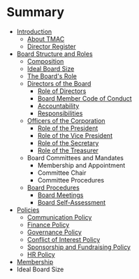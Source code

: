 # Summary

* [Introduction](README.md)
  * [About TMAC](about-tmac.md)
  * [Director Register](director-register.md)
* [Board Structure and Roles](board-structure-and-roles/README.md)
  * [Composition](board-structure-and-roles/composition.md)
  * [Ideal Board Size](board-structure-and-roles/ideal-board-size.md)
  * [The Board's Role](board-structure-and-roles/the-boards-role.md)
  * [Directors of the Board](board-structure-and-roles/directors-of-the-board.md)
    * [Role of Directors](board-structure-and-roles/role-of-directors.md)
    * [Board Member Code of Conduct](/board-structure-and-roles/code-of-conduct.md)
    * [Accountability](board-structure-and-roles/accountability.md)
    * [Responsibilities](board-structure-and-roles/responsibilities.md)
  * [Officers of the Corporation](board-structure-and-roles/officers-of-the-corporation.md)
    * [Role of the President](board-structure-and-roles/officers-of-the-corporation/role-of-the-president.md)
    * [Role of the Vice President](board-structure-and-roles/officers-of-the-corporation/role-of-the-vice-president.md)
    * [Role of the Secretary](board-structure-and-roles/officers-of-the-corporation/role-of-the-secretary.md)
    * [Role of the Treasurer](board-structure-and-roles/officers-of-the-corporation/role-of-the-treasurer.md)
  * Board Committees and Mandates
    * Membership and Appointment
    * Committee Chair
    * Committee Procedures
  * [Board Procedures](board-procedures/README.md)
    * [Board Meetings](board-procedures/board-meetings.md)
    * [Board Self-Assessment](board-procedures/board-self-assessment.md)
* [Policies](policies/README.md)
  * [Communication Policy](policies/communication-policy.md)
  * [Finance Policy](policies/finance-policy.md)
  * [Governance Policy](policies/governance-policy.md)
  * [Conflict of Interest Policy](policies/conflict-of-interest-policy.md)
  * [Sponsorship and Fundraising Policy](policies/sponsorship-and-fundraising-policy.md)
  * [HR Policy](policies/hr-policy.md)
* [Membership](membership/README.md)
* Ideal Board Size

